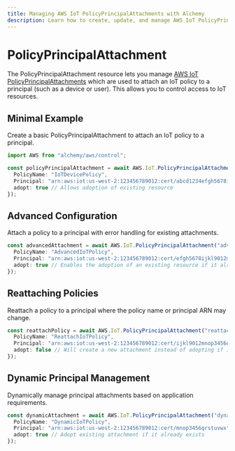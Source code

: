 ```yaml
---
title: Managing AWS IoT PolicyPrincipalAttachments with Alchemy
description: Learn how to create, update, and manage AWS IoT PolicyPrincipalAttachments using Alchemy Cloud Control.
---
```


# PolicyPrincipalAttachment

The PolicyPrincipalAttachment resource lets you manage [AWS IoT PolicyPrincipalAttachments](https://docs.aws.amazon.com/iot/latest/userguide/) which are used to attach an IoT policy to a principal (such as a device or user). This allows you to control access to IoT resources.

## Minimal Example

Create a basic PolicyPrincipalAttachment to attach an IoT policy to a principal.

```ts
import AWS from "alchemy/aws/control";

const policyPrincipalAttachment = await AWS.IoT.PolicyPrincipalAttachment("attachPolicyToDevice", {
  PolicyName: "IoTDevicePolicy",
  Principal: "arn:aws:iot:us-west-2:123456789012:cert/abcd1234efgh5678ijkl9012mnop3456qrstuvwx",
  adopt: true // Allows adoption of existing resource
});
```

## Advanced Configuration

Attach a policy to a principal with error handling for existing attachments.

```ts
const advancedAttachment = await AWS.IoT.PolicyPrincipalAttachment("advancedAttachment", {
  PolicyName: "AdvancedIoTPolicy",
  Principal: "arn:aws:iot:us-west-2:123456789012:cert/efgh5678ijkl9012mnop3456qrstuvwx", 
  adopt: true // Enables the adoption of an existing resource if it already exists
});
```

## Reattaching Policies

Reattach a policy to a principal where the policy name or principal ARN may change.

```ts
const reattachPolicy = await AWS.IoT.PolicyPrincipalAttachment("reattachPolicy", {
  PolicyName: "ReattachIoTPolicy",
  Principal: "arn:aws:iot:us-west-2:123456789012:cert/ijkl9012mnop3456qrstuvwx", 
  adopt: false // Will create a new attachment instead of adopting if it exists
});
```

## Dynamic Principal Management

Dynamically manage principal attachments based on application requirements.

```ts
const dynamicAttachment = await AWS.IoT.PolicyPrincipalAttachment("dynamicAttachment", {
  PolicyName: "DynamicIoTPolicy",
  Principal: "arn:aws:iot:us-west-2:123456789012:cert/mnop3456qrstuvwx", 
  adopt: true // Adopt existing attachment if it already exists
});
```